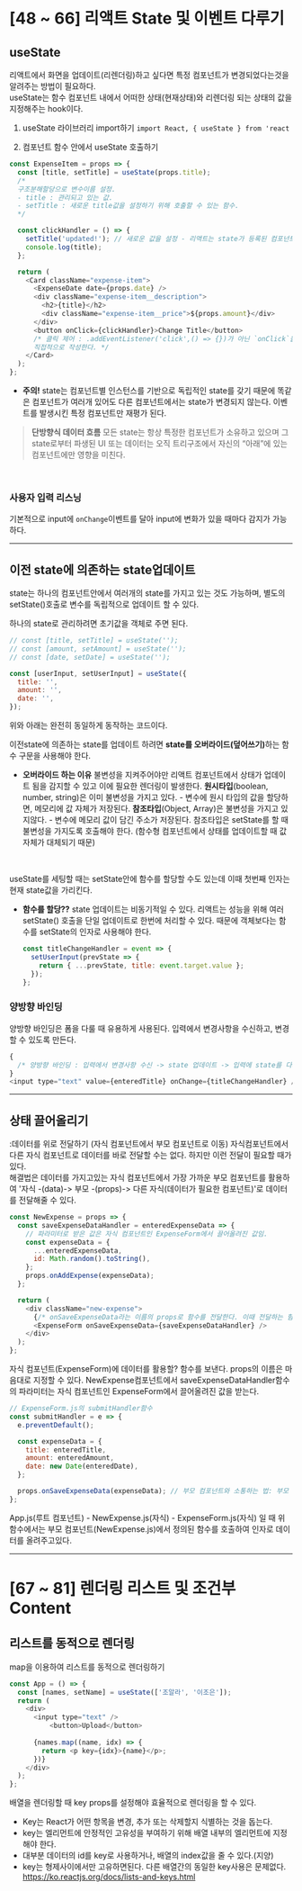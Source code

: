 # [48 ~ 66] 리액트 State 및 이벤트 다루기

## useState

리액트에서 화면을 업데이트(리렌더링)하고 싶다면 특정 컴포넌트가 변경되었다는것을 알려주는 방법이 필요하다.  
useState는 함수 컴포넌트 내에서 어떠한 상태(현재상태)와 리렌더링 되는 상태의 값을 지정해주는 hook이다.

1. useState 라이브러리 import하기
   `import React, { useState } from 'react`

>

2. 컴포넌트 함수 안에서 useState 호출하기

```js
const ExpenseItem = props => {
  const [title, setTitle] = useState(props.title);
  /*
  구조분해할당으로 변수이름 설정.
  - title : 관리되고 있는 값.
  - setTitle : 새로운 title값을 설정하기 위해 호출할 수 있는 함수.
  */

  const clickHandler = () => {
    setTitle('updated!'); // 새로운 값을 설정 - 리액트는 state가 등록된 컴포넌트만 재평가 한다.
    console.log(title);
  };

  return (
    <Card className="expense-item">
      <ExpenseDate date={props.date} />
      <div className="expense-item__description">
        <h2>{title}</h2>
        <div className="expense-item__price">${props.amount}</div>
      </div>
      <button onClick={clickHandler}>Change Title</button>
      /* 클릭 제어 : .addEventListener('click',() => {})가 아닌 `onClick`을 태그안에
      직접적으로 작성한다. */
    </Card>
  );
};
```

- **주의!**
  state는 컴포넌트별 인스턴스를 기반으로 독립적인 state를 갖기 때문에 똑같은 컴포넌트가 여러개 있어도 다른 컴포넌트에서는 state가 변경되지 않는다. 이벤트를 발생시킨 특정 컴포넌트만 재평가 된다.

> **단방향식 데이터 흐름**
> 모든 state는 항상 특정한 컴포넌트가 소유하고 있으며 그 state로부터 파생된 UI 또는 데이터는 오직 트리구조에서 자신의 “아래”에 있는 컴포넌트에만 영향을 미친다.

<br>

### 사용자 입력 리스닝

기본적으로 input에 `onChange`이벤트를 달아 input에 변화가 있을 때마다 감지가 가능하다.

---

## 이전 state에 의존하는 state업데이트

state는 하나의 컴포넌트안에서 여러개의 state를 가지고 있는 것도 가능하며, 별도의 setState()호출로 변수를 독립적으로 업데이트 할 수 있다.

하나의 state로 관리하려면 초기값을 객체로 주면 된다.

```js
// const [title, setTitle] = useState('');
// const [amount, setAmount] = useState('');
// const [date, setDate] = useState('');

const [userInput, setUserInput] = useState({
  title: '',
  amount: '',
  date: '',
});
```

위와 아래는 완전히 동일하게 동작하는 코드이다.

이전state에 의존하는 state를 업데이트 하려면 <strong>state를 오버라이드(덮어쓰기)</strong>하는 함수 구문을 사용해야 한다.

- **오버라이드 하는 이유**
  불변성을 지켜주어야만 리액트 컴포넌트에서 상태가 업데이트 됨을 감지할 수 있고 이에 필요한 렌더링이 발생한다.
  **원시타입**(boolean, number, string)은 이미 불변성을 가지고 있다. - 변수에 원시 타입의 값을 할당하면, 메모리에 값 자체가 저장된다.
  **참조타입**(Object, Array)은 불변성을 가지고 있지않다. - 변수에 메모리 값이 담긴 주소가 저장된다. 참조타입은 setState를 할 때 불변성을 가지도록 호출해야 한다. (함수형 컴포넌트에서 상태를 업데이트할 때 값 자체가 대체되기 때문)

<br>

useState를 세팅할 때는 setState안에 함수를 할당할 수도 있는데 이때 첫번째 인자는 현재 state값을 가리킨다.

- **함수를 할당??**
  state 업데이트는 비동기적일 수 있다. 리액트는 성능을 위해 여러 setState() 호출을 단일 업데이트로 한번에 처리할 수 있다. 때문에 객체보다는 함수를 setState의 인자로 사용해야 한다.

  ```js
  const titleChangeHandler = event => {
    setUserInput(prevState => {
      return { ...prevState, title: event.target.value };
    });
  };
  ```

### 양방향 바인딩

양방향 바인딩은 폼을 다룰 때 유용하게 사용된다. 입력에서 변경사항을 수신하고, 변경할 수 있도록 만든다.

```js
{
  /* 양방향 바인딩 : 입력에서 변경사항 수신 -> state 업데이트 -> 입력에 state를 다시 보내줌. (value로 받는다) */
}
<input type="text" value={enteredTitle} onChange={titleChangeHandler} />;
```

---

## 상태 끌어올리기

:데이터를 위로 전달하기 (자식 컴포넌트에서 부모 컴포넌트로 이동)
자식컴포넌트에서 다른 자식 컴포넌트로 데이터를 바로 전달할 수는 없다. 하지만 이런 전달이 필요할 때가 있다.  
해결법은 데이터를 가지고있는 자식 컴포넌트에서 가장 가까운 부모 컴포넌트를 활용하여 '자식 -(data)-> 부모 -(props)-> 다른 자식(데이터가 필요한 컴포넌트)'로 데이터를 전달해줄 수 있다.

```js
const NewExpense = props => {
  const saveExpenseDataHandler = enteredExpenseData => {
    // 파라미터로 받은 값은 자식 컴포넌트인 ExpenseForm에서 끌어올려진 값임.
    const expenseData = {
      ...enteredExpenseData,
      id: Math.random().toString(),
    };
    props.onAddExpense(expenseData);
  };

  return (
    <div className="new-expense">
      {/* onSaveExpenseData라는 이름의 props로 함수를 전달한다. 이때 전달하는 함수는 실행하지 않는다. 이 함수를 가리키기만 할 뿐이다. */}
      <ExpenseForm onSaveExpenseData={saveExpenseDataHandler} />
    </div>
  );
};
```

자식 컴포넌트(ExpenseForm)에 데이터를 활용할? 함수를 보낸다. props의 이름은 마음대로 지정할 수 있다.
NewExpense컴포넌트에서 saveExpenseDataHandler함수의 파라미터는 자식 컴포넌트인 ExpenseForm에서 끌어올려진 값을 받는다.

```js
// ExpenseForm.js의 submitHandler함수
const submitHandler = e => {
  e.preventDefault();

  const expenseData = {
    title: enteredTitle,
    amount: enteredAmount,
    date: new Date(enteredDate),
  };

  props.onSaveExpenseData(expenseData); // 부모 컴포넌트와 소통하는 법: 부모 컴포넌트에서 정의된 함수를 호출하며 인자를 전달한다.
};
```

App.js(루트 컴포넌트) - NewExpense.js(자식) - ExpenseForm.js(자식) 일 때
위 함수에서는 부모 컴포넌트(NewExpense.js)에서 정의된 함수를 호출하여 인자로 데이터를 올려주고있다.

---

# [67 ~ 81] 렌더링 리스트 및 조건부 Content

## 리스트를 동적으로 렌더링

map을 이용하여 리스트를 동적으로 렌더링하기

```js
const App = () => {
  const [names, setName] = useState(['조알라', '이조은']);
  return (
    <div>
      <input type="text" />
          <button>Upload</button>
          
      {names.map((name, idx) => {
        return <p key={idx}>{name}</p>;
      })}
    </div>
  );
};
```

배열을 렌더링할 때 key props를 설정해야 효율적으로 렌더링을 할 수 있다.

- Key는 React가 어떤 항목을 변경, 추가 또는 삭제할지 식별하는 것을 돕는다.
- key는 엘리먼트에 안정적인 고유성을 부여하기 위해 배열 내부의 엘리먼트에 지정해야 한다.
- 대부분 데이터의 id를 key로 사용하거나, 배열의 index값을 줄 수 있다.(지양)
- key는 형제사이에서만 고유하면된다. 다른 배열간의 동일한 key사용은 문제없다.
  https://ko.reactjs.org/docs/lists-and-keys.html
